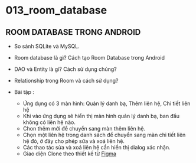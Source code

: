 # 013_room_database

## ROOM DATABASE TRONG ANDROID

- So sánh SQLite và MySQL.
- Room database là gì? Cách tạo Room Database trong Android
- DAO và Entity là gì? Cách sử dụng chúng?
- Relationship trong Room và cách sử dụng?

- Bài tập :
  - Ứng dụng có 3 màn hình: Quản lý danh bạ, Thêm liên hệ, Chi tiết liên hệ
  - Khi vào ứng dụng sẽ hiển thị màn hình quản lý danh bạ, ban đầu không có liên hệ nào.
  - Chon thêm mới để chuyển sang màn thêm liên hệ.
  - Chọn một liên hệ trong danh sách để chuyển sang màn chi tiết liên hệ đó, ở đây cho phép sửa và xoá liên hệ.
  - Các thao tác sửa và xoá liên hệ cần hiển thị dialog xác nhận.
  - Giao diện Clone theo thiết kế từ [Figma](https://www.figma.com/design/kmnXhYzxagbkU2z4E1tf1N/Qu%E1%BA%A3n-l%C3%BD-danh-b%E1%BA%A1?node-id=0-1&t=w0sjPguOdmiHBvwJ-0)
